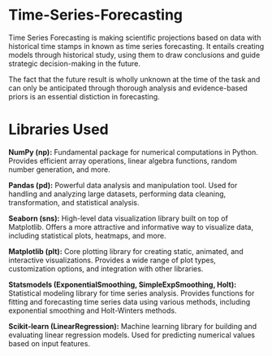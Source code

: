 # Time-Series-Forecasting
Time Series Forecasting is making scientific projections based on data with historical time stamps in known as time series forecasting. It entails creating models through historical study, using them to draw conclusions and guide strategic decision-making in the future.

The fact that the future result is wholly unknown at the time of the task and can only be anticipated through thorough analysis and evidence-based priors is an essential distiction in forecasting.

# Libraries Used

**NumPy (np):**
Fundamental package for numerical computations in Python.
Provides efficient array operations, linear algebra functions, random number generation, and more.

**Pandas (pd):**
Powerful data analysis and manipulation tool.
Used for handling and analyzing large datasets, performing data cleaning, transformation, and statistical analysis.

**Seaborn (sns):**
High-level data visualization library built on top of Matplotlib.
Offers a more attractive and informative way to visualize data, including statistical plots, heatmaps, and more.

**Matplotlib (plt):**
Core plotting library for creating static, animated, and interactive visualizations.
Provides a wide range of plot types, customization options, and integration with other libraries.

**Statsmodels (ExponentialSmoothing, SimpleExpSmoothing, Holt):**
Statistical modeling library for time series analysis.
Provides functions for fitting and forecasting time series data using various methods, including exponential smoothing and Holt-Winters methods.

**Scikit-learn (LinearRegression):**
Machine learning library for building and evaluating linear regression models.
Used for predicting numerical values based on input features.

